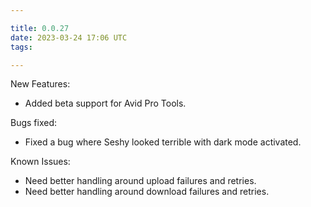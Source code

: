 ```yaml
---

title: 0.0.27
date: 2023-03-24 17:06 UTC
tags: 

---
```


New Features:

* Added beta support for Avid Pro Tools.

Bugs fixed:

* Fixed a bug where Seshy looked terrible with dark mode activated.

Known Issues:

* Need better handling around upload failures and retries.
* Need better handling around download failures and retries.


